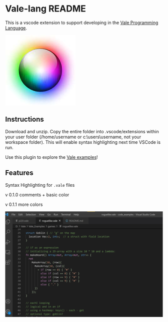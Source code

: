 # Vale-lang README

This is a vscode extension to support developing in the [Vale Programming Language](https://vale.dev).

![](images/logo.png)

## Instructions
Download and unzip. Copy the entire folder into .vscode/extensions within your user folder (/home/username or c:\users\username, not your workspace folder). This will enable syntax highlighting next time VSCode is run.

Use this plugin to explore the [Vale examples](https://github.com/Ivo-Balbaert/Vale_Examples)!

## Features

Syntax Highlighting for `.vale` files

v 0.1.0  comments + basic color

v 0.1.1  more colors 

![](images/screen.jpg)
